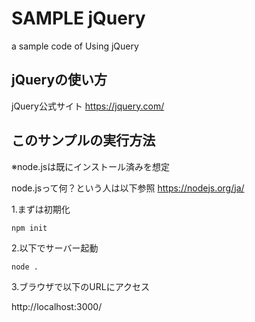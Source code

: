 # SAMPLE jQuery
a sample code of Using jQuery

## jQueryの使い方

jQuery公式サイト
https://jquery.com/

## このサンプルの実行方法

※node.jsは既にインストール済みを想定

node.jsって何？という人は以下参照
https://nodejs.org/ja/

1.まずは初期化

`npm init` 

2.以下でサーバー起動

`node .` 

3.ブラウザで以下のURLにアクセス

http://localhost:3000/

